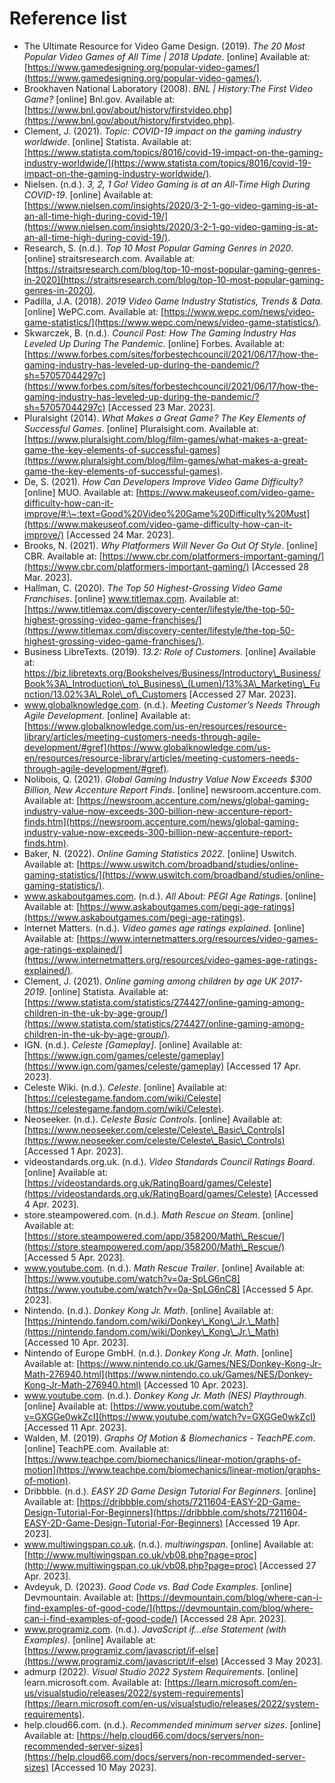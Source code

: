 # Reference list

* The Ultimate Resource for Video Game Design. (2019). _The 20 Most Popular Video Games of All Time | 2018 Update_. \[online] Available at: [https://www.gamedesigning.org/popular-video-games/](https://www.gamedesigning.org/popular-video-games/).
* Brookhaven National Laboratory (2008). _BNL | History:The First Video Game?_ \[online] Bnl.gov. Available at: [https://www.bnl.gov/about/history/firstvideo.php](https://www.bnl.gov/about/history/firstvideo.php).
* Clement, J. (2021). _Topic: COVID-19 impact on the gaming industry worldwide_. \[online] Statista. Available at: [https://www.statista.com/topics/8016/covid-19-impact-on-the-gaming-industry-worldwide/](https://www.statista.com/topics/8016/covid-19-impact-on-the-gaming-industry-worldwide/).
* Nielsen. (n.d.). _3, 2, 1 Go! Video Gaming is at an All-Time High During COVID-19_. \[online] Available at: [https://www.nielsen.com/insights/2020/3-2-1-go-video-gaming-is-at-an-all-time-high-during-covid-19/](https://www.nielsen.com/insights/2020/3-2-1-go-video-gaming-is-at-an-all-time-high-during-covid-19/).
* Research, S. (n.d.). _Top 10 Most Popular Gaming Genres in 2020_. \[online] straitsresearch.com. Available at: [https://straitsresearch.com/blog/top-10-most-popular-gaming-genres-in-2020](https://straitsresearch.com/blog/top-10-most-popular-gaming-genres-in-2020).
* Padilla, J.A. (2018). _2019 Video Game Industry Statistics, Trends & Data_. \[online] WePC.com. Available at: [https://www.wepc.com/news/video-game-statistics/](https://www.wepc.com/news/video-game-statistics/).
* Skwarczek, B. (n.d.). _Council Post: How The Gaming Industry Has Leveled Up During The Pandemic_. \[online] Forbes. Available at: [https://www.forbes.com/sites/forbestechcouncil/2021/06/17/how-the-gaming-industry-has-leveled-up-during-the-pandemic/?sh=57057044297c](https://www.forbes.com/sites/forbestechcouncil/2021/06/17/how-the-gaming-industry-has-leveled-up-during-the-pandemic/?sh=57057044297c) \[Accessed 23 Mar. 2023].
* Pluralsight (2014). _What Makes a Great Game? The Key Elements of Successful Games_. \[online] Pluralsight.com. Available at: [https://www.pluralsight.com/blog/film-games/what-makes-a-great-game-the-key-elements-of-successful-games](https://www.pluralsight.com/blog/film-games/what-makes-a-great-game-the-key-elements-of-successful-games).
* De, S. (2021). _How Can Developers Improve Video Game Difficulty?_ \[online] MUO. Available at: [https://www.makeuseof.com/video-game-difficulty-how-can-it-improve/#:\~:text=Good%20Video%20Game%20Difficulty%20Must](https://www.makeuseof.com/video-game-difficulty-how-can-it-improve/) \[Accessed 24 Mar. 2023].
* Brooks, N. (2021). _Why Platformers Will Never Go Out Of Style_. \[online] CBR. Available at: [https://www.cbr.com/platformers-important-gaming/](https://www.cbr.com/platformers-important-gaming/) \[Accessed 28 Mar. 2023].
* Hallman, C. (2020). _The Top 50 Highest-Grossing Video Game Franchises_. \[online] www.titlemax.com. Available at: [https://www.titlemax.com/discovery-center/lifestyle/the-top-50-highest-grossing-video-game-franchises/](https://www.titlemax.com/discovery-center/lifestyle/the-top-50-highest-grossing-video-game-franchises/).
* Business LibreTexts. (2019). _13.2: Role of Customers_. \[online] Available at: https://biz.libretexts.org/Bookshelves/Business/Introductory\_Business/Book%3A\_Introduction\_to\_Business\_(Lumen)/13%3A\_Marketing\_Function/13.02%3A\_Role\_of\_Customers \[Accessed 27 Mar. 2023].
* www.globalknowledge.com. (n.d.). _Meeting Customer’s Needs Through Agile Development_. \[online] Available at: [https://www.globalknowledge.com/us-en/resources/resource-library/articles/meeting-customers-needs-through-agile-development/#gref](https://www.globalknowledge.com/us-en/resources/resource-library/articles/meeting-customers-needs-through-agile-development/#gref).
* Nolibois, Q. (2021). _Global Gaming Industry Value Now Exceeds $300 Billion, New Accenture Report Finds_. \[online] newsroom.accenture.com. Available at: [https://newsroom.accenture.com/news/global-gaming-industry-value-now-exceeds-300-billion-new-accenture-report-finds.htm](https://newsroom.accenture.com/news/global-gaming-industry-value-now-exceeds-300-billion-new-accenture-report-finds.htm).
* Baker, N. (2022). _Online Gaming Statistics 2022_. \[online] Uswitch. Available at: [https://www.uswitch.com/broadband/studies/online-gaming-statistics/](https://www.uswitch.com/broadband/studies/online-gaming-statistics/).
* www.askaboutgames.com. (n.d.). _All About: PEGI Age Ratings_. \[online] Available at: [https://www.askaboutgames.com/pegi-age-ratings](https://www.askaboutgames.com/pegi-age-ratings).
* Internet Matters. (n.d.). _Video games age ratings explained_. \[online] Available at: [https://www.internetmatters.org/resources/video-games-age-ratings-explained/](https://www.internetmatters.org/resources/video-games-age-ratings-explained/).
* Clement, J. (2021). _Online gaming among children by age UK 2017-2019_. \[online] Statista. Available at: [https://www.statista.com/statistics/274427/online-gaming-among-children-in-the-uk-by-age-group/](https://www.statista.com/statistics/274427/online-gaming-among-children-in-the-uk-by-age-group/).
* IGN. (n.d.). _Celeste \[Gameplay]_. \[online] Available at: [https://www.ign.com/games/celeste/gameplay](https://www.ign.com/games/celeste/gameplay) \[Accessed 17 Apr. 2023].
* Celeste Wiki. (n.d.). _Celeste_. \[online] Available at: [https://celestegame.fandom.com/wiki/Celeste](https://celestegame.fandom.com/wiki/Celeste).
* Neoseeker. (n.d.). _Celeste Basic Controls_. \[online] Available at: [https://www.neoseeker.com/celeste/Celeste\_Basic\_Controls](https://www.neoseeker.com/celeste/Celeste\_Basic\_Controls) \[Accessed 1 Apr. 2023].
* videostandards.org.uk. (n.d.). _Video Standards Council Ratings Board_. \[online] Available at: [https://videostandards.org.uk/RatingBoard/games/Celeste](https://videostandards.org.uk/RatingBoard/games/Celeste) \[Accessed 4 Apr. 2023].
* store.steampowered.com. (n.d.). _Math Rescue on Steam_. \[online] Available at: [https://store.steampowered.com/app/358200/Math\_Rescue/](https://store.steampowered.com/app/358200/Math\_Rescue/) \[Accessed 5 Apr. 2023].
* www.youtube.com. (n.d.). _Math Rescue Trailer_. \[online] Available at: [https://www.youtube.com/watch?v=0a-SpLG6nC8](https://www.youtube.com/watch?v=0a-SpLG6nC8) \[Accessed 5 Apr. 2023].
* Nintendo. (n.d.). _Donkey Kong Jr. Math_. \[online] Available at: [https://nintendo.fandom.com/wiki/Donkey\_Kong\_Jr.\_Math](https://nintendo.fandom.com/wiki/Donkey\_Kong\_Jr.\_Math) \[Accessed 10 Apr. 2023].
* Nintendo of Europe GmbH. (n.d.). _Donkey Kong Jr. Math_. \[online] Available at: [https://www.nintendo.co.uk/Games/NES/Donkey-Kong-Jr-Math-276940.html](https://www.nintendo.co.uk/Games/NES/Donkey-Kong-Jr-Math-276940.html) \[Accessed 10 Apr. 2023].
* www.youtube.com. (n.d.). _Donkey Kong Jr. Math (NES) Playthrough_. \[online] Available at: [https://www.youtube.com/watch?v=GXGGe0wkZcI](https://www.youtube.com/watch?v=GXGGe0wkZcI) \[Accessed 11 Apr. 2023].
* Walden, M. (2019). _Graphs Of Motion & Biomechanics - TeachPE.com_. \[online] TeachPE.com. Available at: [https://www.teachpe.com/biomechanics/linear-motion/graphs-of-motion](https://www.teachpe.com/biomechanics/linear-motion/graphs-of-motion).
* Dribbble. (n.d.). _EASY 2D Game Design Tutorial For Beginners_. \[online] Available at: [https://dribbble.com/shots/7211604-EASY-2D-Game-Design-Tutorial-For-Beginners](https://dribbble.com/shots/7211604-EASY-2D-Game-Design-Tutorial-For-Beginners) \[Accessed 19 Apr. 2023].
* www.multiwingspan.co.uk. (n.d.). _multiwingspan_. \[online] Available at: [http://www.multiwingspan.co.uk/vb08.php?page=proc](http://www.multiwingspan.co.uk/vb08.php?page=proc) \[Accessed 27 Apr. 2023].
* Avdeyuk, D. (2023). _Good Code vs. Bad Code Examples_. \[online] Devmountain. Available at: [https://devmountain.com/blog/where-can-i-find-examples-of-good-code/](https://devmountain.com/blog/where-can-i-find-examples-of-good-code/) \[Accessed 28 Apr. 2023].
* www.programiz.com. (n.d.). _JavaScript if...else Statement (with Examples)_. \[online] Available at: [https://www.programiz.com/javascript/if-else](https://www.programiz.com/javascript/if-else) \[Accessed 3 May 2023].
* admurp (2022). _Visual Studio 2022 System Requirements_. \[online] learn.microsoft.com. Available at: [https://learn.microsoft.com/en-us/visualstudio/releases/2022/system-requirements](https://learn.microsoft.com/en-us/visualstudio/releases/2022/system-requirements).
* help.cloud66.com. (n.d.). _Recommended minimum server sizes_. \[online] Available at: [https://help.cloud66.com/docs/servers/non-recommended-server-sizes](https://help.cloud66.com/docs/servers/non-recommended-server-sizes) \[Accessed 10 May 2023].
